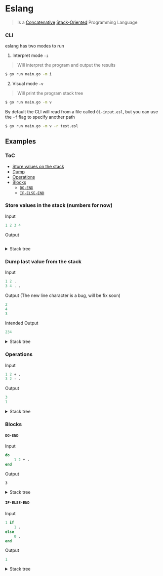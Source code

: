 # Eslang

> Is a [Concatenative](https://en.wikipedia.org/wiki/Concatenative_programming_language) [Stack-Oriented](https://en.wikipedia.org/wiki/Stack-oriented_programming) Programming Language

### CLI

eslang has two modes to run

1. Interpret mode `-i`

> Will interpret the program and output the results

```bash
$ go run main.go -m i
```

2. Visual mode `-v`

> Will print the program stack tree

```bash
$ go run main.go -m v
```

By default the CLI will read from a file called `01-input.esl`, but you can use the `-f` flag to specify another path

```bash
$ go run main.go -m v -r test.esl
```

## Examples

### ToC

+ [Store values on the stack](#push)
+ [Dump](#dump)
+ [Operations](#operations)
+ [Blocks](#blocks)
    - [`DO-END`](#do-end)
    - [`IF-ELSE-END`](#if-else-end)

### Store values in the stack (numbers for now) <a name="push" />

Input

```pascal
1 2 3 4
```

Output

```pascal
```

<details>
  <summary>Stack tree</summary>
  
    ```pascal
    PUSH 1 in line 1:1
    PUSH 2 in line 1:3
    PUSH 3 in line 1:5
    PUSH 4 in line 1:7
    ```
</details>

### Dump last value from the stack <a name="dump" />

Input

```pascal
1 2 .
3 4 . .
```

Output (The new line character is a bug, will be fix soon)

```pascal
2
4
3
```

Intended Output

```pascal
234
```

<details>
  <summary>Stack tree</summary>
  
    ```pascal
    PUSH 1 in line 1:1
    PUSH 2 in line 1:3
    DUMP in line 1:5
    PUSH 3 in line 2:1
    PUSH 4 in line 2:3
    DUMP in line 2:5
    DUMP in line 2:5
    ```
</details>


### Operations <a name="operations" />

Input

```pascal
1 2 + .
3 2 - .
```

Output

```pascal
3
1
```

<details>
  <summary>Stack tree</summary>
  
    ```pascal
    PUSH 1 in line 1:1
    PUSH 2 in line 1:3
    PLUS in line 1:5
    DUMP in line 1:7
    PUSH 3 in line 2:1
    PUSH 2 in line 2:3
    MINUS in line 2:5
    DUMP in line 2:7
    ```
</details>

### Blocks <a name="block" />


#### `DO-END` <a name="do-end" />

Input

```pascal
do
    1 2 + .
end
```

Output

```
3
```

<details>
  <summary>Stack tree</summary>
  
    ```pascal
    DO in lines [1:1:3:1]
            PUSH 1 in line 2:5
            PUSH 2 in line 2:7
            PLUS in line 2:9
            DUMP in line 2:11
    END in line 3:1
    ```
</details>

#### `IF-ELSE-END` <a name="if-else-end" />

Input

```pascal
1 if
    1 .
else
    0 .
end
```

Output

```pascal
1
```

<details>
  <summary>Stack tree</summary>
  
    ```pascal
    PUSH 1 in line 1:1
    IF in lines [1:3:3:1]
            PUSH 1 in line 2:5
            DUMP in line 2:7
    ELSE in lines [1:3:5:1]
            PUSH 0 in line 4:5
            DUMP in line 4:7
    END in line 5:1
    ```
</details>
